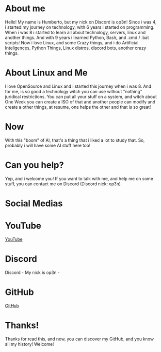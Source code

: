 # About me
Hello! My name is Humberto, but my nick on Discord is op3n!
Since i was 4, i started my journey on technology, with 6 years i started on programming.
When i was 8 i started to learn all about technology, servers, linux and another things.
And with 9 years i learned Python, Bash, and .cmd / .bat scripts!
Now i love Linux, and some Crazy things, and i do Artificial Inteligences, Python Things, Linux distros, discord bots, another crazy things.

# About Linux and Me
I love OpenSource and Linux and i started this journey when i was 8. And for me, is so good a technology witch you can use without "nothing" juridical restrictions. You can put all your stuff on a system, and witch about One Week you can create a ISO of that and another people can modify and create a other things, at resume, one helps the other and that is so great!

# Now
With this "boom" of AI, that's a thing that i liked a lot to study that. So, probably i will have some AI stuff here too!

# Can you help?
Yep, and i welcome you! If you want to talk with me, and help me on some stuff, you can contact me on Discord (Discord nick: op3n)

# Social Medias

# YouTube
[YouTube](https://www.youtube.com/@watcl/)

# Discord
Discord - My nick is op3n
            - 
# GitHub
[GitHub](https://github.com/op3ny)

# Thanks!
Thanks for read this, and now, you can discover my GitHub, and you know all my history! Welcome!
